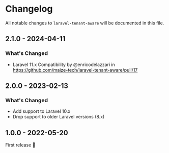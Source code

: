 # Changelog

All notable changes to `laravel-tenant-aware` will be documented in this file.

## 2.1.0 - 2024-04-11

### What's Changed

* Laravel 11.x Compatibility by @enricodelazzari in https://github.com/maize-tech/laravel-tenant-aware/pull/17

## 2.0.0 - 2023-02-13

### What's Changed

- Add support to Laravel 10.x
- Drop support to older Laravel versions (8.x)

## 1.0.0 - 2022-05-20

First release 🚀
